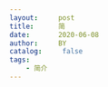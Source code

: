 ```yaml
---
layout:     post
title:      简
date:       2020-06-08
author:     BY
catalog: 	 false
tags:
    - 简介
---
```

